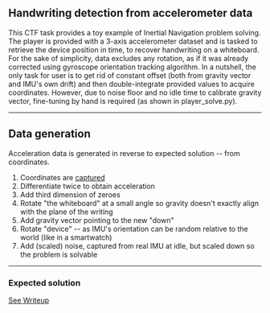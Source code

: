 ## Handwriting detection from accelerometer data
This CTF task provides a toy example of Inertial Navigation problem solving. The player is provided with a 3-axis accelerometer dataset and is tasked to retrieve the device position in time, to recover handwriting on a whiteboard. For the sake of simplicity, data excludes any rotation, as if it was already corrected using gyroscope orientation tracking algorithm.
In a nutshell, the only task for user is to get rid of constant offset (both from gravity vector and IMU's own drift) and then double-integrate provided values to acquire coordinates. However, due to noise floor and no idle time to calibrate gravity vector, fine-tuning by hand is required (as shown in player_solve.py).

---
## Data generation
Acceleration data is generated in reverse to expected solution -- from coordinates.

1. Coordinates are [captured](data/about_data.md)
2. Differentiate twice to obtain acceleration
3. Add third dimension of zeroes
4. Rotate "the whiteboard" at a small angle so gravity doesn't exactly align with the plane of the writing
5. Add gravity vector pointing to the new "down"
6. Rotate "device" -- as IMU's orientation can be random relative to the world (like in a smartwatch)
7. Add (scaled) noise, captured from real IMU at idle, but scaled down so the problem is solvable

---
### Expected solution
[See Writeup](../solution/writeup.md)
